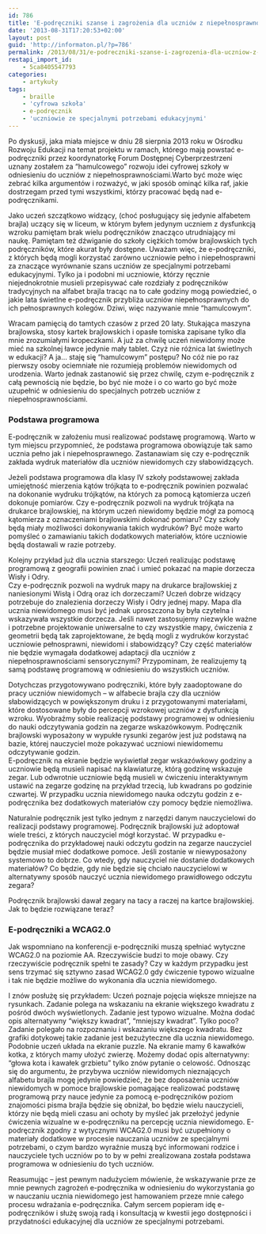```yaml
---
id: 786
title: 'E-podręczniki szanse i zagrożenia dla uczniów z niepełnosprawnościami'
date: '2013-08-31T17:20:53+02:00'
layout: post
guid: 'http://informaton.pl/?p=786'
permalink: /2013/08/31/e-podreczniki-szanse-i-zagrozenia-dla-uczniow-z-niepelnosprawnosciami/
restapi_import_id:
    - 5ca8405547793
categories:
    - artykuły
tags:
    - braille
    - 'cyfrowa szkoła'
    - e-podręcznik
    - 'uczniowie ze specjalnymi potrzebami edukacyjnymi'
---
```


Po dyskusji, jaka miała miejsce w dniu 28 sierpnia 2013 roku w Ośrodku Rozwoju Edukacji na temat projektu w ramach, którego mają powstać e-podręczniki przez koordynatorkę Forum Dostępnej Cyberprzestrzeni uznany zostałem za “hamulcowego” rozwoju idei cyfrowej szkoły w odniesieniu do uczniów z niepełnosprawnościami.Warto być może więc zebrać kilka argumentów i rozważyć, w jaki sposób ominąć kilka raf, jakie dostrzegam przed tymi wszystkimi, którzy pracować będą nad e-podręcznikami.

Jako uczeń szczątkowo widzący, (choć posługujący się jedynie alfabetem brajla) uczący się w liceum, w którym byłem jedynym uczniem z dysfunkcją wzroku pamiętam brak wielu podręczników znacząco utrudniający mi naukę. Pamiętam też dźwiganie do szkoły ciężkich tomów brajlowskich tych podręczników, które akurat były dostępne. Uważam więc, że e-podręczniki, z których będą mogli korzystać zarówno uczniowie pełno i niepełnosprawni za znaczące wyrównanie szans uczniów ze specjalnymi potrzebami edukacyjnymi. Tylko ja i podobni mi uczniowie, którzy ręcznie niejednokrotnie musieli przepisywać całe rozdziały z podręczników tradycyjnych na alfabet brajla tracąc na to całe godziny mogą powiedzieć, o jakie lata świetlne e-podręcznik przybliża uczniów niepełnosprawnych do ich pełnosprawnych kolegów. Dziwi, więc nazywanie mnie “hamulcowym”.

Wracam pamięcią do tamtych czasów z przed 20 laty. Stukająca maszyna brajlowska, stosy kartek brajlowskich i opasłe tomiska zapisane tylko dla mnie zrozumiałymi kropeczkami. A już za chwilę uczeń niewidomy może mieć na szkolnej ławce jedynie mały tablet. Czyż nie różnica lat świetlnych w edukacji? A ja… staję się “hamulcowym” postępu? No cóż nie po raz pierwszy osoby ociemniałe nie rozumieją problemów niewidomych od urodzenia. Warto jednak zastanowić się przez chwilę, czym e-podręcznik z całą pewnością nie będzie, bo być nie może i o co warto go być może uzupełnić w odniesieniu do specjalnych potrzeb uczniów z niepełnosprawnościami.

### Podstawa programowa 

E-podręcznik w założeniu musi realizować podstawę programową. Warto w tym miejscu przypomnieć, że podstawa programowa obowiązuje tak samo ucznia pełno jak i niepełnosprawnego. Zastanawiam się czy e-podręcznik zakłada wydruk materiałów dla uczniów niewidomych czy słabowidzących.

Jeżeli podstawa programowa dla klasy IV szkoły podstawowej zakłada umiejętność mierzenia kątów trójkąta to e-podręcznik powinien pozwalać na dokonanie wydruku trójkątów, na których za pomocą kątomierza uczeń dokonuje pomiarów. Czy e-podręcznik pozwoli na wydruk trójkąta na drukarce brajlowskiej, na którym uczeń niewidomy będzie mógł za pomocą kątomierza z oznaczeniami brajlowskimi dokonać pomiaru? Czy szkoły będą miały możliwości dokonywania takich wydruków? Być może warto pomyśleć o zamawianiu takich dodatkowych materiałów, które uczniowie będą dostawali w razie potrzeby.

Kolejny przykład już dla ucznia starszego: Uczeń realizując podstawę programową z geografii powinien znać i umieć pokazać na mapie dorzecza Wisły i Odry.   
Czy e-podręcznik pozwoli na wydruk mapy na drukarce brajlowskiej z naniesionymi Wisłą i Odrą oraz ich dorzeczami? Uczeń dobrze widzący potrzebuje do znalezienia dorzeczy Wisły i Odry jednej mapy. Mapa dla ucznia niewidomego musi być jednak uproszczona by była czytelna i wskazywała wszystkie dorzecza. Jeśli nawet zastosujemy niezwykle ważne i potrzebne projektowanie uniwersalne to czy wszystkie mapy, ćwiczenia z geometrii będą tak zaprojektowane, że będą mogli z wydruków korzystać uczniowie pełnosprawni, niewidomi i słabowidzący? Czy część materiałów nie będzie wymagała dodatkowej adaptacji dla uczniów z niepełnosprawnościami sensorycznymi? Przypominam, że realizujemy tą samą podstawę programową w odniesieniu do wszystkich uczniów.

Dotychczas przygotowywano podręczniki, które były zaadoptowane do pracy uczniów niewidomych – w alfabecie brajla czy dla uczniów słabowidzących w powiększonym druku i z przygotowanymi materiałami, które dostosowane były do percepcji wzrokowej uczniów z dysfunkcją wzroku. Wyobraźmy sobie realizację podstawy programowej w odniesieniu do nauki odczytywania godzin na zegarze wskazówkowym. Podręcznik brajlowski wyposażony w wypukłe rysunki zegarów jest już podstawą na bazie, której nauczyciel może pokazywać uczniowi niewidomemu odczytywanie godzin.   
E-podręcznik na ekranie będzie wyświetlał zegar wskazówkowy godziny a uczniowie będą musieli napisać na klawiaturze, którą godzinę wskazuje zegar. Lub odwrotnie uczniowie będą musieli w ćwiczeniu interaktywnym ustawić na zegarze godzinę na przykład trzecią, lub kwadrans po godzinie czwartej. W przypadku ucznia niewidomego nauka odczytu godzin z e-podręcznika bez dodatkowych materiałów czy pomocy będzie niemożliwa.

Naturalnie podręcznik jest tylko jednym z narzędzi danym nauczycielowi do realizacji podstawy programowej. Podręcznik brajlowski już adoptował wiele treści, z których nauczyciel mógł korzystać. W przypadku e-podręcznika do przykładowej nauki odczytu godzin na zegarze nauczyciel będzie musiał mieć dodatkowe pomoce. Jeśli zostanie w niewyposażony systemowo to dobrze. Co wtedy, gdy nauczyciel nie dostanie dodatkowych materiałów? Co będzie, gdy nie będzie się chciało nauczycielowi w alternatywny sposób nauczyć ucznia niewidomego prawidłowego odczytu zegara?

Podręcznik brajlowski dawał zegary na tacy a raczej na kartce brajlowskiej. Jak to będzie rozwiązane teraz?

### E-podręczniki a WCAG2.0

Jak wspomniano na konferencji e-podręczniki muszą spełniać wytyczne WCAG2.0 na poziomie AA. Rzeczywiście budzi to moje obawy. Czy rzeczywiście podręcznik spełni te zasady? Czy w każdym przypadku jest sens trzymać się sztywno zasad WCAG2.0 gdy ćwiczenie typowo wizualne i tak nie będzie możliwe do wykonania dla ucznia niewidomego.

I znów posłużę się przykładem: Uczeń poznaje pojęcia większe mniejsze na rysunkach. Zadanie polega na wskazaniu na ekranie większego kwadratu z pośród dwóch wyświetlonych. Zadanie jest typowo wizualne. Można dodać opis alternatywny “większy kwadrat”, “mniejszy kwadrat”. Tylko poco? Zadanie polegało na rozpoznaniu i wskazaniu większego kwadratu. Bez grafiki dotykowej takie zadanie jest bezużyteczne dla ucznia niewidomego. Podobnie uczeń układa na ekranie puzzle. Na ekranie mamy 6 kawałków kotka, z których mamy ułożyć zwierzę. Możemy dodać opis alternatywny: “głowa kota i kawałek grzbietu” tylko znów pytanie o celowość. Odnosząc się do argumentu, że przybywa uczniów niewidomych nieznających alfabetu brajla mogę jedynie powiedzieć, że bez doposażenia uczniów niewidomych w pomoce brajlowskie pomagające realizować podstawę programową przy nauce jedynie za pomocą e-podręczników poziom znajomości pisma brajla będzie się obniżał, bo będzie wielu nauczycieli, którzy nie będą mieli czasu ani ochoty by myśleć jak przełożyć jedynie ćwiczenia wizualne w e-podręczniku na percepcję ucznia niewidomego. E-podręcznik zgodny z wytycznymi WCAG2.0 musi być uzupełniony o materiały dodatkowe w procesie nauczania uczniów ze specjalnymi potrzebami, o czym bardzo wyraźnie muszą być informowani rodzice i nauczyciele tych uczniów po to by w pełni zrealizowana została podstawa programowa w odniesieniu do tych uczniów.

Reasumując – jest pewnym nadużyciem mówienie, że wskazywanie prze ze mnie pewnych zagrożeń e-podręcznika w odniesieniu do wykorzystania go w nauczaniu ucznia niewidomego jest hamowaniem przeze mnie całego procesu wdrażania e-podręcznika. Całym sercem popieram idę e-podręczników i służę swoją radą i konsultacją w kwestii jego dostępności i przydatności edukacyjnej dla uczniów ze specjalnymi potrzebami.